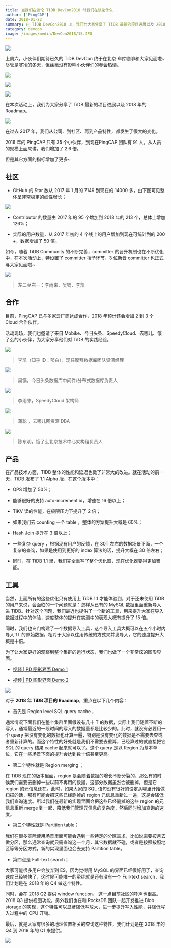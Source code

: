 ```yaml
---
title: 当我们在谈论 TiDB DevCon2018 时我们在谈论什么
author: ['PingCAP']
date: 2018-01-22
summary: 在 TiDB DevCon2018 上，我们为大家分享了 TiDB 最新的项目进展以及 2018 年的 Roadmap。
category: devcon
image: /images/media/DevCon2018/15.JPG
---
```


![](https://download.pingcap.com/images/blog/DevCon2018/1.jpeg)

上周六，小伙伴们期待已久的 TiDB DevCon 终于在北京·车库咖啡和大家见面啦~尽管是寒冷的冬天，但丝毫没有影响小伙伴们的参会热情。

![](https://download.pingcap.com/images/blog/DevCon2018/2.jpeg)

![](https://download.pingcap.com/images/blog/DevCon2018/3.jpeg)

![](https://download.pingcap.com/images/blog/DevCon2018/4.jpeg)

在本次活动上，我们为大家分享了 TiDB 最新的项目进展以及 2018 年的 Roadmap。

![](https://download.pingcap.com/images/blog/DevCon2018/5.jpeg)

在过去 2017 年，我们从公司、到社区、再到产品特性，都发生了很大的变化。

2016 年的 PingCAP 只有 35 个小伙伴，到现在PingCAP 团队有 91 人。从人员的规模上面来讲，我们增加了 2.6 倍。

但是其它方面的指标增加了更多~

## 社区

- GitHub 的 Star 数从 2017 年 1 月的 7149 到现在的 14000 多，由下图可见整体呈非常稳定的线性增长；

![](https://download.pingcap.com/images/blog/DevCon2018/6.jpeg)

- Contributor 的数量由 2017 年的 95 个增加到 2018 年的 213 个，总体上增加 126%；

- 实际的用户数量，从 2017 年初的 4 个线上的用户增加到现在可统计到的 200 +，数据增加了 50 倍。

如今，随着 TiDB Community 的不断完善，committer 的晋升机制也在不断优化中，在本次活动上，特设置了 committer 授予环节，3 位新晋 committer 也正式与大家见面啦~

![](https://download.pingcap.com/images/blog/DevCon2018/7.jpeg)
>左二至右一：李雨来、吴镝、李凯

## 合作

目前，PingCAP 已与多家云厂商达成合作，2018 年预计还会增加 2 到 3 个 Cloud 合作伙伴。

活动现场，我们也邀请了来自 Mobike、今日头条、SpeedyCloud、去哪儿、饿了么的小伙伴，为大家分享他们对 TiDB 的实践经验。

![](https://download.pingcap.com/images/blog/DevCon2018/8.jpeg)
>李凯（知乎 ID：郁白），现任摩拜数据库团队资深经理

![](https://download.pingcap.com/images/blog/DevCon2018/9.jpeg)
>吴镝，今日头条数据库中间件/分布式数据库负责人

![](https://download.pingcap.com/images/blog/DevCon2018/10.jpeg)
>李雨来，SpeedyCloud 架构师

![](https://download.pingcap.com/images/blog/DevCon2018/11.jpeg)
>蒲聪 ，去哪儿网资深 DBA

![](https://download.pingcap.com/images/blog/DevCon2018/12.jpeg)
>陈东明，饿了么北京技术中心架构组负责人

## 产品

在产品技术方面，TiDB 整体的性能和延迟也做了非常大的改进。就在活动的前一天，TiDB 发布了 1.1 Alpha 版，在这个版本中：

- QPS 增加了 50%；

- 能够很好的支持 auto-increment id，增速在 16 倍以上；

- TiKV  读的性能，在极限压力下提升了 2 倍；

- 如果我们去 counting 一个 table ，整体的方案提升大概是 60%；

- Hash Join 提升在 3 倍以上；

- 一些复杂 query ，根据现有用户的反馈，在 30T 左右的数据场景下面，一个复杂的查询，如果是使用到更好的 index 算法的话，提升大概在 30 倍左右；

- 同时，在 TiDB 1.1 里，我们完全重写了整个优化器，现在优化器变得更加智能。

## 工具

当然，上面所有的这些优化只有使用上 TiDB 1.1 才能体验到，对于还未使用 TiDB 的用户来说，会面临的一个问题就是：怎样从已有的 MySQL 数据里面重新导入进 TiDB。针对这个问题，我们最近也提供了一个新的工具，用来提升大家在导入数据过程中的体验，速度整体的提升在实测中的表现大概有提升了 15 倍。

同时，我们也专门构建了一个数据导入工具，这个导入工具大概可以在五个小时内导入 1T 的原始数据。相对于大家以往用传统的方式来并发导入，它的速度提升大概是十倍。

为了让大家更好的观察到整个集群的运行状态，我们也做了一个非常炫的图形界面。

+ [视频 | PD 图形界面 Demo 1](https://v.qq.com/x/page/d0536vetmqo.html)

+ [视频 | PD 图形界面 Demo 2](https://v.qq.com/x/page/j0536ndb5np.html)

![](https://download.pingcap.com/images/blog/DevCon2018/13.jpeg)

对于 **2018 年 TiDB 项目的 Roadmap**，重点在以下几个内容：

- 首先是  Region level SQL query cache；

通常情况下面我们在整个集群里面假设有几十 T 的数据，实际上我们随着不断的写入，通常最近的一段时间的写入的数据量都是比较少的。此时，就没有必要用一个 query 把没有变化的数据也计算一遍，特别是没有变化的数据是不需要去查或者重新计算的。而这个特性的好处就是我们不需要去重算，已经算过的就直接把它 SQL 的 query 结果 cache 起来就可以了。这个 query 是以 Region 为基本单位，它在一些场景下面的提升会达到数十倍甚至更高。

- 第二个特性就是 Region merging ；

在 TiDB 现在的版本里面，region 是会随着数据的增长不断分裂的，那么有的时候我们需要去删掉一些以前不再用的数据，这部分数据虽然会被删掉，但是它 region 的元信息还在。此时，如果大家的 SQL 语句没有很好的设定从哪里开始做扫描的话，那有可能会把这些已经删掉的 region  元信息重新过一遍，这是会降低我们查询速度。所以我们在最新的实现里面会把这些已经删掉的这些 region 的元信息重新 merge 到一起，降低我们管理元信息的复杂度，然后同时增加查询的速度。

- 第三个特性就是 Partition table；

我们在很多实际使用场景里面可能会遇到一些特定的分区需求，比如说需要按月去做分区，那么通常查询就只需查询这一个月，其它数据就不碰，或者是按照按照地区等等分区方式，新的实现里面也会去支持 Partition table。

- 第四点是 Full-text search；

大家可能很多用户会放弃到 ES，因为觉得用 MySQL 的界面已经很好用了，查询速度已经够快了，这时候可能唯一的牵绊就是还有没有一个 Full-text search，我们计划是在 2018 年的 Q4 做这个特性。

同时，会在 2018 Q2 提供 window function， 这一点目前社区的呼声也很高。2018 Q3 提供视图功能，另外我们也在和 RocksDB 团队一起开发推进 Blob storage 的实现，这个特性可以显著降低写放大，进一步提升写入性能，并降低写入过程中的 CPU 开销。

最后，就是大家有很多的地理位置相关的查询这种特性，我们计划是在 2018 年的 Q4 到 2019 年的 Q1 来提供。

![](https://download.pingcap.com/images/blog/DevCon2018/14.jpeg)



